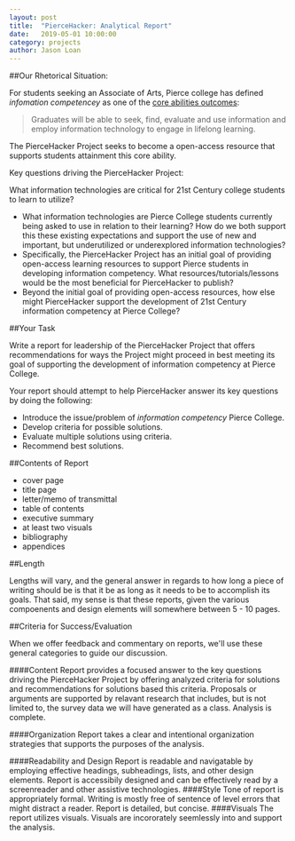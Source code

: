 ```yaml
---
layout: post
title:  "PierceHacker: Analytical Report" 
date:   2019-05-01 10:00:00
category: projects
author: Jason Loan 
---
```


##Our Rhetorical Situation:

For students seeking an Associate of Arts, Pierce college has defined *infomation competencey* as one of the [core abilities outcomes](https://www.pierce.ctc.edu/aa-dta):

>Graduates will be able to seek, find, evaluate and use information and employ information technology to engage in lifelong learning.

The PierceHacker Project seeks to become a open-access resource that supports students attainment this core ability.

Key questions driving the PierceHacker Project:

What information technologies are critical for 21st Century college students to learn to utilize?

* What information technologies are Pierce College students currently being asked to use in relation to their learning? How do we both support this these existing expectations and support the use of new and important, but underutilized or underexplored information technologies? 
* Specifically, the PierceHacker Project has an initial goal of providing open-access learning resources to support Pierce students in developing information competency. What resources/tutorials/lessons would be the most beneficial for PierceHacker to publish?
* Beyond the initial goal of providing open-access resources, how else might PierceHacker support the development of 21st Century information competency at Pierce College?


##Your Task

Write a report for leadership of the PierceHacker Project that offers recommendations for ways the Project might proceed in best meeting its goal of supporting the development of information competency at Pierce College.

Your report should attempt to help PierceHacker answer its key questions by doing the following:

* Introduce the issue/problem of *information competency* Pierce College.
* Develop criteria for possible solutions.
* Evaluate multiple solutions using criteria.
* Recommend best solutions.

##Contents of Report
* cover page
* title page
* letter/memo of transmittal
* table of contents
* executive summary
* at least two visuals
* bibliography
* appendices

##Length

Lengths will vary, and the general answer in regards to how long a piece of writing should be is that it be as long as it needs to be to accomplish its goals. That said, my sense is that these reports, given the various compoenents and design elements will somewhere between 5 - 10 pages.

##Criteria for Success/Evaluation

When we offer feedback and commentary on reports, we'll use these general categories to guide our discussion.

####Content
Report provides a focused answer to the key questions driving the PierceHacker Project by offering analyzed criteria for solutions and recommendations for solutions based this criteria. Proposals or arguments are supported by relavant research that includes, but is not limited to, the survey data we will have generated as a class. Analysis is complete.

####Organization
Report takes a clear and intentional organization strategies that supports the purposes of the analysis.

####Readability and Design
Report is readable and navigatable by employing effective headings, subheadings, lists, and other design elements. Report is accessibily designed and can be effectively read by a screenreader and other assistive technologies.
####Style
Tone of report is appropriately formal. Writing is mostly free of sentence of level errors that might distract a reader. Report is detailed, but concise.
####Visuals
The report utilizes visuals. Visuals are incororately seemlessly into and support the analysis.


